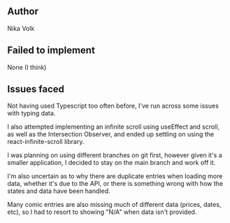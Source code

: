 ## Author

Nika Volk

## Failed to implement

None (I think)

## Issues faced

Not having used Typescript too often before, I've run across some issues
with typing data.

I also attempted implementing an infinite scroll using
useEffect and scroll, as well as the Intersection Observer, and ended up
settling on using the react-infinite-scroll library.

I was planning on using different branches on git first, however given
it's a smaller application, I decided to stay on the main branch and work
off it.

I'm also uncertain as to why there are duplicate entries when loading more
data, whether it's due to the API, or there is something wrong with how the
states and data have been handled.

Many comic entries are also missing much of different data (prices, dates, etc),
so I had to resort to showing "N/A" when data isn't provided.

